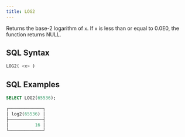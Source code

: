 ```yaml
---
title: LOG2
---
```


Returns the base-2 logarithm of `x`. If `x` is less than or equal to 0.0E0, the function returns NULL.

## SQL Syntax

```sql
LOG2( <x> )
```

## SQL Examples

```sql
SELECT LOG2(65536);

┌─────────────┐
│ log2(65536) │
├─────────────┤
│          16 │
└─────────────┘
```